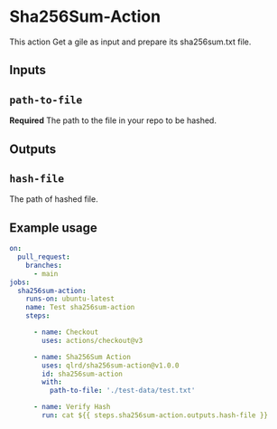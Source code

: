 # Sha256Sum-Action

This action Get a gile as input and prepare its sha256sum.txt file.
## Inputs

## `path-to-file`

**Required** The path to the file in your repo to be hashed.

## Outputs

## `hash-file`

The path of hashed file.

## Example usage
```yaml
on:
  pull_request:
    branches:
      - main
jobs:
  sha256sum-action:
    runs-on: ubuntu-latest
    name: Test sha256sum-action
    steps:

      - name: Checkout
        uses: actions/checkout@v3

      - name: Sha256Sum Action
        uses: qlrd/sha256sum-action@v1.0.0
        id: sha256sum-action
        with:
          path-to-file: './test-data/test.txt'

      - name: Verify Hash
        run: cat ${{ steps.sha256sum-action.outputs.hash-file }} 
```
